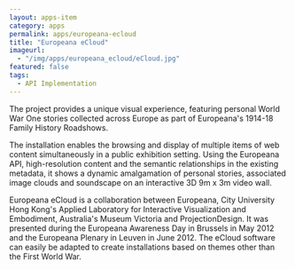 ```yaml
---
layout: apps-item
category: apps
permalink: apps/europeana-ecloud
title: "Europeana eCloud"
imageurl:
  - "/img/apps/europeana_ecloud/eCloud.jpg"
featured: false
tags: 
  - API Implementation
---
```


The project provides a unique visual experience, featuring personal World War One stories collected across Europe as part of Europeana's 1914-18 Family History Roadshows.

The installation enables the browsing and display of multiple items of web content simultaneously in a public exhibition setting. Using the Europeana API, high-resolution content and the semantic relationships in the existing metadata, it shows a dynamic amalgamation of personal stories, associated image clouds and soundscape on an interactive 3D 9m x 3m video wall.

Europeana eCloud is a collaboration between Europeana, City University Hong Kong's Applied Laboratory for Interactive Visualization and Embodiment, Australia's Museum Victoria and ProjectionDesign. It was presented during the Europeana Awareness Day in Brussels in May 2012 and the Europeana Plenary in Leuven in June 2012. The eCloud software can easily be adapted to create installations based on themes other than the First World War.
